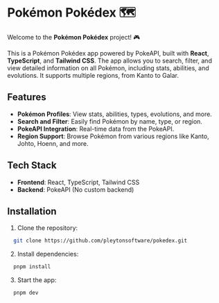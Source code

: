 # Pokémon Pokédex 🗺️

Welcome to the **Pokémon Pokédex** project! 🎮

This is a Pokémon Pokédex app powered by PokeAPI, built with **React**, **TypeScript**, and **Tailwind CSS**. The app allows you to search, filter, and view detailed information on all Pokémon, including stats, abilities, and evolutions. It supports multiple regions, from Kanto to Galar.

## Features

-   **Pokémon Profiles**: View stats, abilities, types, evolutions, and more.
-   **Search and Filter**: Easily find Pokémon by name, type, or region.
-   **PokeAPI Integration**: Real-time data from the PokeAPI.
-   **Region Support**: Browse Pokémon from various regions like Kanto, Johto, Hoenn, and more.

## Tech Stack

-   **Frontend**: React, TypeScript, Tailwind CSS
-   **Backend**: PokeAPI (No custom backend)

## Installation

1. Clone the repository:

```bash
  git clone https://github.com/pleytonsoftware/pokedex.git
```

2. Install dependencies:

```bash
  pnpm install
```

3. Start the app:

```bash
  pnpm dev
```
